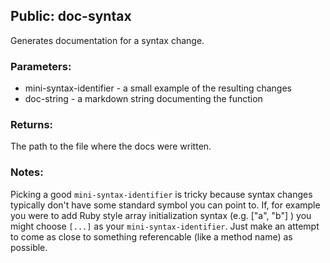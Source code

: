 ## Public: doc-syntax
Generates documentation for a syntax change.

### Parameters:
* mini-syntax-identifier - a small example of the resulting changes
* doc-string - a markdown string documenting the function

### Returns:
The path to the file where the docs were written.

### Notes:
Picking a good `mini-syntax-identifier` is tricky because syntax changes
typically don't have some standard symbol you can point to.
If, for example you were to add Ruby style array initialization 
syntax (e.g. ["a", "b"] ) you might choose `[...]` as your 
`mini-syntax-identifier`. Just make an attempt to come as close to something
referencable (like a method name) as possible.
